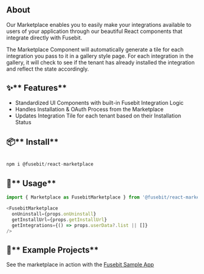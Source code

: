 ## About

Our Marketplace enables you to easily make your integrations available to users of your application through our beautiful React components that integrate directly with Fusebit.

The Marketplace Component will automatically generate a tile for each integration you pass to it in a gallery style page. For each integration in the gallery, it will check to see if the tenant has already installed the integration and reflect the state accordingly. 

## ✨** Features**

* Standardized UI Components with built-in Fusebit Integration Logic
* Handles Installation & OAuth Process from the Marketplace
* Updates Integration Tile for each tenant based on their Installation Status 


## 📦** Install**

```javascript

npm i @fusebit/react-marketplace

```


## 🔨** Usage**

```javascript
import { Marketplace as FusebitMarketplace } from '@fusebit/react-marketplace';

<FusebitMarketplace
  onUninstall={props.onUninstall}
  getInstallUrl={props.getInstallUrl}
  getIntegrations={() => props.userData?.list || []}
/>
```


## 👀** Example Projects**

See the marketplace in action with the [Fusebit Sample App]([https://github.com/fusebit/demo-task-app](https://github.com/fusebit/demo-task-app))